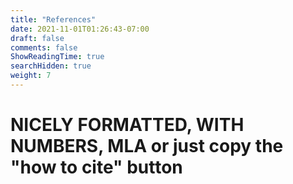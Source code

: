 ```yaml
---
title: "References"
date: 2021-11-01T01:26:43-07:00
draft: false
comments: false
ShowReadingTime: true
searchHidden: true
weight: 7
---
```


 # NICELY FORMATTED, WITH NUMBERS, MLA or just copy the "how to cite" button